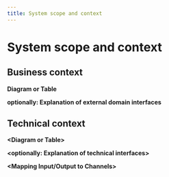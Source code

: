```yaml
---
title: System scope and context
---
```

# System scope and context

## Business context

**Diagram or Table**

**optionally: Explanation of external domain interfaces**

## Technical context

**&lt;Diagram or Table&gt;**

**&lt;optionally: Explanation of technical interfaces&gt;**

**&lt;Mapping Input/Output to Channels&gt;**